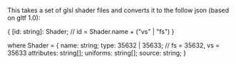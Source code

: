 This takes a set of glsl shader files and converts it to the follow json (based on gltf 1.0):

{ 
    [id: string]: Shader; // id = Shader.name + ("vs" | "fs")
}

where Shader =
{
    name: string;
    type: 35632 | 35633; // fs = 35632, vs = 35633
    attributes: string[];
    uniforms: string[];
    source: string;
}